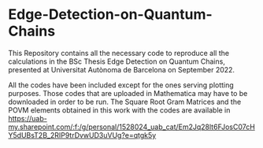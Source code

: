 # Edge-Detection-on-Quantum-Chains

This Repository contains all the necessary code to reproduce all the calculations in the BSc Thesis Edge Detection on Quantum Chains, presented at Universitat Autònoma de Barcelona on September 2022.

All the codes have been included except for the ones serving plotting purposes. Those codes that are uploaded in Mathematica may have to be downloaded in order to be run. The Square Root Gram Matrices and the POVM elements obtained in this work with the codes are available in https://uab-my.sharepoint.com/:f:/g/personal/1528024_uab_cat/Em2Jq28lt6FJosC07cHY5dUBsT2B_2RIP9trDvwUD3uVUg?e=qtgk5y
